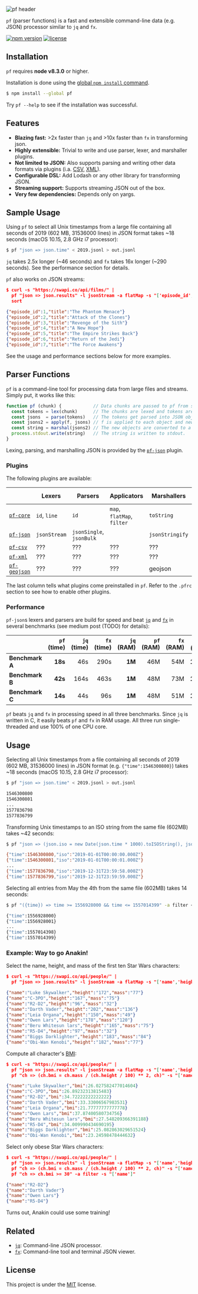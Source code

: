 ![pf header][header]

`pf` (parser functions) is a fast and extensible command-line data (e.g. JSON) processor similar to `jq` and `fx`.

[![npm version](https://img.shields.io/npm/v/fx.svg?color=orange)](https://www.npmjs.com/package/fx)
[![license](https://img.shields.io/badge/license-MIT-blue.svg?color=green)][license]

## Installation

`pf` requires **node v8.3.0** or higher.

Installation is done using the [global `npm install` command][npm].

```bash
$ npm install --global pf
```

Try `pf --help` to see if the installation was successful.

## Features

+   **Blazing fast:** >2x faster than `jq` and >10x faster than `fx` in transforming json.
+   **Highly extensible:** Trivial to write and use parser, lexer, and marshaller plugins.
+   **Not limited to JSON:** Also supports parsing and writing other data formats via plugins (i.a. [CSV][pf-csv], [XML][pf-xml]).
+   **Configurable DSL:** Add Lodash or any other library for transforming JSON.
+   **Streaming support:** Supports streaming JSON out of the box.
+   **Very few dependencies:** Depends only on yargs.

## Sample Usage

Using `pf` to select all Unix timestamps from a large file containing all seconds of 2019 (602 MB, 31536000 lines) in JSON format takes ~18 seconds (macOS 10.15, 2.8 GHz i7 processor):

```bash
$ pf "json => json.time" < 2019.jsonl > out.jsonl
```

`jq` takes 2.5x longer (~46 seconds) and `fx` takes 16x longer (~290 seconds).
See the performance section for details.

`pf` also works on JSON streams:

```json
$ curl -s "https://swapi.co/api/films/" |
  pf "json => json.results" -l jsonStream -a flatMap -s "['episode_id','title']" |
  sort

{"episode_id":1,"title":"The Phantom Menace"}
{"episode_id":2,"title":"Attack of the Clones"}
{"episode_id":3,"title":"Revenge of the Sith"}
{"episode_id":4,"title":"A New Hope"}
{"episode_id":5,"title":"The Empire Strikes Back"}
{"episode_id":6,"title":"Return of the Jedi"}
{"episode_id":7,"title":"The Force Awakens"}
```

See the usage and performance sections below for more examples.

## Parser Functions

`pf` is a command-line tool for processing data from large files and streams.
Simply put, it works like this:

```javascript
function pf (chunk) {            // Data chunks are passed to pf from stdin.
  const tokens = lex(chunk)      // The chunks are lexed and tokens are identified.
  const jsons  = parse(tokens)   // The tokens get parsed into JSON objects. 
  const jsons2 = apply(f, jsons) // f is applied to each object and new JSON objects are returned.
  const string = marshal(jsons2) // The new objects are converted to a string.
  process.stdout.write(string)   // The string is written to stdout.
}
```

Lexing, parsing, and marshalling JSON is provided by the [`pf-json`][pf-json] plugin.

### Plugins

The following plugins are available:

|                            | Lexers       | Parsers                  | Applicators                | Marshallers     | in `pf` |
|----------------------------|--------------|--------------------------|----------------------------|-----------------|:-------:|
| [`pf-core`][pf-core]       | `id`, `line` | `id`                     | `map`, `flatMap`, `filter` | `toString`      |    ✓    |
| [`pf-json`][pf-json]       | `jsonStream` | `jsonSingle`, `jsonBulk` |                            | `jsonStringify` |    ✓    |
| [`pf-csv`][pf-csv]         | ???          | ???                      | ???                        | ???             |    ✕    |
| [`pf-xml`][pf-xml]         | ???          | ???                      | ???                        | ???             |    ✕    |
| [`pf-geojson`][pf-geojson] | ???          | ???                      | ???                        | geojson         |    ✕    |

The last column tells what plugins come preinstalled in `pf`.
Refer to the `.pfrc` section to see how to enable other plugins.

### Performance

`pf-json`s lexers and parsers are build for speed and beat [`jq`][jq] and [`fx`][fx] in several benchmarks (see medium post (TODO) for details):

|                 | `pf` (time) | `jq` (time) | `fx` (time) | `jq` (RAM) | `pf` (RAM) | `fx` (RAM) | all (CPU) |
|-----------------|------------:|------------:|------------:|-----------:|-----------:|-----------:|----------:|
| **Benchmark A** |     **18s** |         46s |        290s |     **1M** |        46M |        54M |  **100%** |
| **Benchmark B** |     **42s** |        164s |        463s |     **1M** |        48M |        73M |  **100%** |
| **Benchmark C** |     **14s** |         44s |         96s |     **1M** |        48M |        51M |  **100%** |

`pf` beats `jq` and `fx` in processing speed in all three benchmarks.
Since `jq` is written in C, it easily beats `pf` and `fx` in RAM usage.
All three run single-threaded and use 100% of one CPU core.

## Usage

Selecting all Unix timestamps from a file containing all seconds of 2019 (602 MB, 31536000 lines) in JSON format (e.g. `{"time":1546300800}`) takes ~18 seconds (macOS 10.15, 2.8 GHz i7 processor):

```bash
$ pf "json => json.time" < 2019.jsonl > out.jsonl

1546300800
1546300801
...
1577836798
1577836799
```

Transforming Unix timestamps to an ISO string from the same file (602MB) takes ~42 seconds:

```bash
$ pf "json => (json.iso = new Date(json.time * 1000).toISOString(), json)" < 2019.jsonl > out.jsonl

{"time":1546300800,"iso":"2019-01-01T00:00:00.000Z"}
{"time":1546300801,"iso":"2019-01-01T00:00:01.000Z"}
...
{"time":1577836798,"iso":"2019-12-31T23:59:58.000Z"}
{"time":1577836799,"iso":"2019-12-31T23:59:59.000Z"}
```

Selecting all entries from May the 4th from the same file (602MB) takes 14 seconds:

```bash
$ pf "({time}) => time >= 1556928000 && time <= 1557014399" -a filter < 2019.jsonl > out.jsonl

{"time":1556928000}
{"time":1556928001}
...
{"time":1557014398}
{"time":1557014399}
```

### Example: Way to go Anakin!

Select the name, height, and mass of the first ten Star Wars characters:

```json
$ curl -s "https://swapi.co/api/people/" |
  pf "json => json.results" -l jsonStream -a flatMap -s "['name','height','mass']"

{"name":"Luke Skywalker","height":"172","mass":"77"}
{"name":"C-3PO","height":"167","mass":"75"}
{"name":"R2-D2","height":"96","mass":"32"}
{"name":"Darth Vader","height":"202","mass":"136"}
{"name":"Leia Organa","height":"150","mass":"49"}
{"name":"Owen Lars","height":"178","mass":"120"}
{"name":"Beru Whitesun lars","height":"165","mass":"75"}
{"name":"R5-D4","height":"97","mass":"32"}
{"name":"Biggs Darklighter","height":"183","mass":"84"}
{"name":"Obi-Wan Kenobi","height":"182","mass":"77"}
```

Compute all character's [BMI][BMI]:

```json
$ curl -s "https://swapi.co/api/people/" |
  pf "json => json.results" -l jsonStream -a flatMap -s "['name','height','mass']" |
  pf "ch => (ch.bmi = ch.mass / (ch.height / 100) ** 2, ch)" -s "['name','bmi']"

{"name":"Luke Skywalker","bmi":26.027582477014604}
{"name":"C-3PO","bmi":26.89232313815483}
{"name":"R2-D2","bmi":34.72222222222222}
{"name":"Darth Vader","bmi":33.33006567983531}
{"name":"Leia Organa","bmi":21.77777777777778}
{"name":"Owen Lars","bmi":37.87400580734756}
{"name":"Beru Whitesun lars","bmi":27.548209366391188}
{"name":"R5-D4","bmi":34.009990434690195}
{"name":"Biggs Darklighter","bmi":25.082863029651524}
{"name":"Obi-Wan Kenobi","bmi":23.24598478444632}
```

Select only obese Star Wars characters:

```json
$ curl -s "https://swapi.co/api/people/" |
  pf "json => json.results" -l jsonStream -a flatMap -s "['name','height','mass']" |
  pf "ch => (ch.bmi = ch.mass / (ch.height / 100) ** 2, ch)" -s "['name','bmi']" |
  pf "ch => ch.bmi >= 30" -a filter -s "['name']"

{"name":"R2-D2"}
{"name":"Darth Vader"}
{"name":"Owen Lars"}
{"name":"R5-D4"}
```

Turns out, Anakin could use some training!

## Related

+   [`jq`][jq]: Command-line JSON processor.
+   [`fx`][fx]: Command-line tool and terminal JSON viewer.

## License

This project is under the [MIT][license] license.

[header]: ./header.gif
[npm]: https://docs.npmjs.com/downloading-and-installing-packages-globally
[BMI]: https://en.wikipedia.org/wiki/Body_mass_index
[fx]: https://github.com/antonmedv/fx
[jq]: https://github.com/stedolan/jq
[pf-core]: https://github.com/Yord/pf
[pf-json]: https://github.com/Yord/pf
[pf-csv]: https://github.com/Yord/pf
[pf-xml]: https://github.com/Yord/pf
[pf-geojson]: https://github.com/Yord/pf
[license]: https://github.com/Yord/pf/blob/master/LICENSE